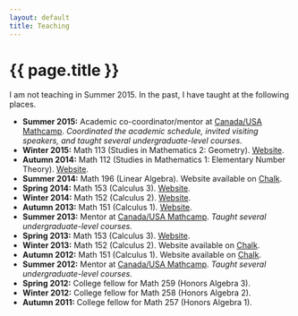 ```yaml
---
layout: default
title: Teaching
---
```


# {{ page.title }}

I am not teaching in Summer 2015.
In the past, I have taught at the following places.

* **Summer 2015:** Academic co-coordinator/mentor at [Canada/USA Mathcamp](http://www.mathcamp.org/2015). _Coordinated the academic schedule, invited visiting speakers, and taught several undergraduate-level courses._
* **Winter 2015:** Math 113 (Studies in Mathematics 2: Geometry). [Website](113win15/).
* **Autumn 2014:** Math 112 (Studies in Mathematics 1: Elementary Number Theory). [Website](112aut14/).
* **Summer 2014:** Math 196 (Linear Algebra). Website available on [Chalk](http://chalk.uchicago.edu).
* **Spring 2014:** Math 153 (Calculus 3). [Website](153spr14/).
* **Winter 2014:** Math 152 (Calculus 2). [Website](152win14/).
* **Autumn 2013:** Math 151 (Calculus 1). [Website](151aut13/).
* **Summer 2013:** Mentor at [Canada/USA Mathcamp](http://www.mathcamp.org/2013). _Taught several undergraduate-level courses._
* **Spring 2013:** Math 153 (Calculus 3). [Website](153spr13/).
* **Winter 2013:** Math 152 (Calculus 2). Website available on [Chalk](http://chalk.uchicago.edu).
* **Autumn 2012:** Math 151 (Calculus 1). Website available on [Chalk](http://chalk.uchicago.edu).
* **Summer 2012:** Mentor at [Canada/USA Mathcamp](http://www.mathcamp.org/2012). _Taught several undergraduate-level courses._
* **Spring 2012:** College fellow for Math 259 (Honors Algebra 3).
* **Winter 2012:** College fellow for Math 258 (Honors Algebra 2).
* **Autumn 2011:** College fellow for Math 257 (Honors Algebra 1).

